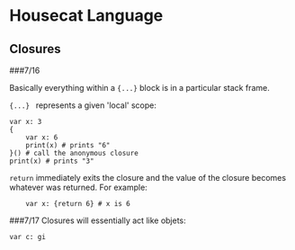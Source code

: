 Housecat Language
=================

Closures
--------

###7/16

Basically everything within a `{...}` block is in a particular stack frame.

`{...} ` represents a given 'local' scope:

	var x: 3
	{
		var x: 6
		print(x) # prints "6"
	}() # call the anonymous closure
	print(x) # prints "3"	

`return` immediately exits the closure and the value of the closure becomes whatever was returned. For example:

        var x: {return 6} # x is 6


###7/17
Closures will essentially act like objets:

	var c: gi
